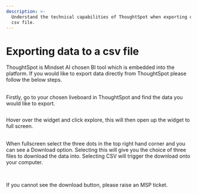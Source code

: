 ```yaml
---
description: >-
  Understand the technical capabilities of ThoughtSpot when exporting data to a
  csv file.
---
```


# Exporting data to a csv file

ThoughtSpot is Mindset AI chosen BI tool which is embedded into the platform. If you would like to export data directly from ThoughtSpot please follow the below steps.

\
Firstly, go to your chosen liveboard in ThoughtSpot and find the data you would like to export. &#x20;

<figure><img src="https://lh7-us.googleusercontent.com/Sxs3d7qZ-dEwPVhnEfIsa8flH8bu5OrMiO8ctbARGLhfV5nigacWKP_zAJfwe-BaVnOVAyp3wwjxAs9Rtt9rjK5524hH-VRud7mijgJieqz3aQE9Ad2RlWB05rIEmZqpZCTYNvwiF3KAAUwchLjDOt0" alt=""><figcaption></figcaption></figure>

Hover over the widget and click explore, this will then open up the widget to full screen.

\
When fullscreen select the three dots in the top right hand corner and you can see a Download option. Selecting this will give you the choice of three files to download the data into. Selecting CSV will trigger the download onto your computer.

<figure><img src="https://lh7-us.googleusercontent.com/eUzOtC5kgeKr5-YOkoYvnMJetN3_ASRnVCpgrH6igOJ2IZHt9XuqC3rr-oA9MNIbpwTTYhVj4EU8HSo104mIaSxpRvfgndYATMET1UAEeltMia2OYcu-Z2o3jCoI8hgMFHYBL08hWgNRLDAH76UwIFM" alt=""><figcaption></figcaption></figure>

\
If you cannot see the download button, please raise an MSP ticket.&#x20;

